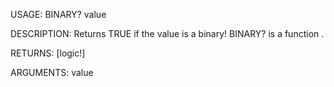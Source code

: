 USAGE:
     BINARY? value 

DESCRIPTION:
     Returns TRUE if the value is a binary!
     BINARY? is a function .

RETURNS: [logic!]

ARGUMENTS:
    value
